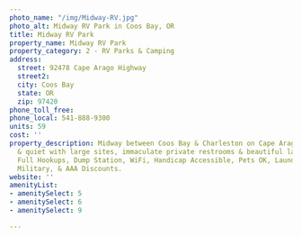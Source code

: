 ```yaml
---
photo_name: "/img/Midway-RV.jpg"
photo_alt: Midway RV Park in Coos Bay, OR
title: Midway RV Park
property_name: Midway RV Park
property_category: 2 - RV Parks & Camping
address:
  street: 92478 Cape Arago Highway
  street2: 
  city: Coos Bay
  state: OR
  zip: 97420
phone_toll_free: 
phone_local: 541-888-9300
units: 59
cost: ''
property_description: Midway between Coos Bay & Charleston on Cape Arago Hwy. Cozy
  & quiet with large sites, immaculate private restrooms & beautiful landscaping.
  Full Hookups, Dump Station, WiFi, Handicap Accessible, Pets OK, Laundry. Good Sam,
  Military, & AAA Discounts.
website: ''
amenityList:
- amenitySelect: 5
- amenitySelect: 6
- amenitySelect: 9

---
```

